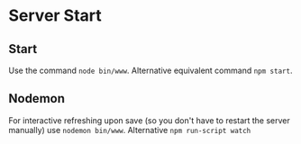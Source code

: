 Server Start
=============

Start
-------
Use the command `node bin/www`.
Alternative equivalent command `npm start`.

Nodemon
-------
For interactive refreshing upon save (so you don't have to restart the server manually) use `nodemon bin/www`.
Alternative `npm run-script watch`
